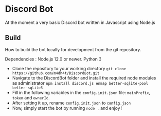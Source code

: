 # Discord Bot

At the moment a very basic Discord bot written in Javascript using Node.js

## Build

How to build the bot locally for development from the git repository.

Dependencies : 
Node.js 12.0 or newer.
Python 3

 - Clone the repository to your working directory
 `git clone https://github.com/m4dh4t/DiscordBot.git`
 - Navigate to the DiscordBot folder and install the required node modules as administrator
 `npm install discord.js enmap better-sqlite-pool better-sqlite3`
 - Fill in the following variables in the `config.init.json` file: `mainPrefix`, `token` and `ownerId`. 
 - After setting it up, rename `config.init.json` to `config.json`
 - Now, simply start the bot by running `node .` and enjoy !
